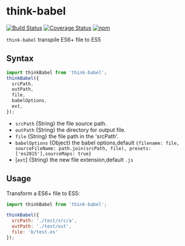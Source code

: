# think-babel
[![Build Status](https://travis-ci.org/thinkjs/think-babel.svg?branch=master)](https://travis-ci.org/thinkjs/think-babel)
[![Coverage Status](https://coveralls.io/repos/github/thinkjs/think-babel/badge.svg?branch=master)](https://coveralls.io/github/thinkjs/think-babel?branch=master)
[![npm](https://img.shields.io/badge/npm-1.0.0-blue.svg)](https://www.npmjs.com/package/think-babel)

`think-babel` transpile ES6+ file to ES5

## Syntax

```js
import thinkBabel from 'think-babel';
thinkBabel({
  srcPath,
  outPath,
  file,
  babelOptions,
  ext,
});

```

- `srcPath`      {String} the file source path.
- `outPath`      {String} the directory for output file.
- `file`         {String} the file path in the 'srcPath'.
- `babelOptions` {Object} the babel options,default `{filename: file, sourceFileName: path.join(srcPath, file), presets: ['es2015'],sourceMaps: true}`
- [`ext`]        {String} the new file extension,default `.js`

## Usage

Transform a ES6+ file to ES5:

```js
import thinkBabel from 'think-babel';

thinkBabel({
  srcPath: './test/src/a',
  outPath: './test/out',
  file: 'b/test.es'
});

```
